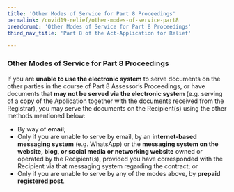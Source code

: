 ```yaml
---
title: 'Other Modes of Service for Part 8 Proceedings'
permalink: /covid19-relief/other-modes-of-service-part8
breadcrumb: 'Other Modes of Service for Part 8 Proceedings'
third_nav_title: 'Part 8 of the Act-Application for Relief'

---
```



### Other Modes of Service for Part 8 Proceedings ###

If you are **unable to use the electronic system** to serve documents on the other parties in the course of Part 8 Assessor’s Proceedings, or have documents that **may not be served via the electronic system** (e.g. serving of a copy of the Application together with the documents received from the Registrar), you may serve the documents on the Recipient(s) using the other methods mentioned below:
* By way of **email**;
* Only if you are unable to serve by email, by an **internet-based messaging system** (e.g. WhatsApp) or the **messaging system on the website, blog, or social media or networking website** owned or operated by the Recipient(s), provided you have corresponded with the Recipient via that messaging system regarding the contract; or
* Only if you are unable to serve by any of the modes above, by **prepaid registered post**.
